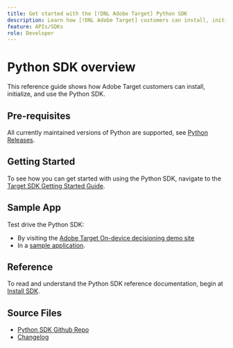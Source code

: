 ```yaml
---
title: Get started with the [!DNL Adobe Target] Python SDK
description: Learn how [!DNL Adobe Target] customers can install, initialize, and use the Python SDK.
feature: APIs/SDKs
role: Developer
---
```

# Python SDK overview

This reference guide shows how Adobe Target customers can install, initialize, and use the Python SDK.

## Pre-requisites

All currently maintained versions of Python are supported, see [Python Releases](https://www.python.org/downloads/).

## Getting Started

To see how you can get started with using the Python SDK, navigate to the [Target SDK Getting Started Guide](../sdk-guides/getting-started/getting-started.md).

## Sample App

Test drive the Python SDK:

* By visiting the [Adobe Target On-device decisioning demo site](https://github.com/adobe/on-device-decisioning-demo-site)
* In a [sample application](../sdk-guides/sample-apps/sample-apps.md).

## Reference

To read and understand the Python SDK reference documentation, begin at [Install SDK](install-sdk.md).

## Source Files

* [Python SDK Github Repo](https://github.com/adobe/target-python-sdk)
* [Changelog](https://github.com/adobe/target-python-sdk/blob/master/CHANGELOG.md)
